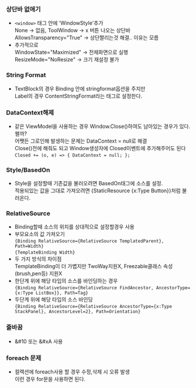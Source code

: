 ### 상단바 없애기
- `<window>` 태그 안에 'WindowStyle'추가  
None -> 없음, ToolWindow -> x 버튼 나오는 상단바  
AllowsTransparency="True" -> 상단짤리는것 해결.. 이유는 모름
- 추가적으로  
WindowState="Maximized" -> 전체화면으로 실행  
ResizeMode="NoResize" -> 크기 재설정 불가
### String Format
- TextBlock의 경우 Binding 안에 stringformat옵션을 주지만  
 Label의 경우 ContentStringFormat라는 태그로 설정한다.
 ### DataContext해제
 - 같은 ViewModel을 사용하는 경우 Window.Close()하여도 남아있는 경우가 있다.
  왤까?  
  어쨋든 그로인해 발생하는 문제는 DataContext = null로 해결  
  Close()전에 해줘도 되고 Window생성자에 Closed이벤트에 추가해주어도 된다  
`Closed += (o, e) => { DataContext = null; };`
### Style/BasedOn
- Style을 설정할때 기존값을 불러오려면 BasedOn태그에 소스를 설정.  
  적용되있는 값을 그대로 가져오려면 {StaticResource {x:Type Button}}처럼 불러온다.
###  RelativeSource
- Binding할때 소스의 위치를 상대적으로 설정할경우 사용  
- 부모요소의 값 가져오기  
`{Binding RelativeSource={RelativeSource TemplatedParent}, Path=Width}`  
`{TemplateBinding Width}`  
- 두 가지 방식의 차이점  
TemplateBinding이 더 가볍지만 TwoWay지원X, Freezable클래스 속성(brush,pen등) 지원X  
- 한단계 위에 해당 타입의 소스를 바인딩하는 경우  
`{Binding RelativeSource={RelativeSource FindAncestor, AncestorType={x:Type ListBox}}, Path=Tag}`  
- 두단계 위에 해당 타입의 소스 바인딩  
`{Binding RelativeSource={RelativeSource AncestorType={x:Type StackPanel}, AncestorLevel=2}, Path=Orientation}`
### 줄바꿈
- &#10 또는 &#xA 사용
### foreach 문제
- 컬렉션에 foreach사용 할 경우 수정,삭제 시 오류 발생  
이런 경우 for문을 사용하면 된다.
